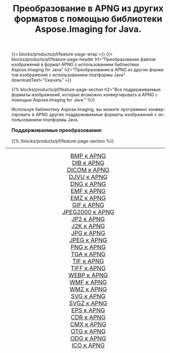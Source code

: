 ﻿---
title: Преобразование в APNG из других форматов с помощью библиотеки Aspose.Imaging for Java. 
weight: 3920
url: /ru/java/conversion/to/apng/ 
lang: ru
langdirlevel: 2
locales: zh-hans,ja,it,ru,de,es,fr,nl,id,lt,pl,pt,vi,tr,ko,zh-hant,ar,hi,th,sv,cs,uk,he
description: Используя Aspose.Imaging, вы можете конвертировать в APNG другие форматы с помощью Java.
---

{{< blocks/products/pf/feature-page-wrap >}}
{{< blocks/products/pf/feature-page-header h1="Преобразование файлов изображений в формат APNG с использованием библиотеки Aspose.Imaging for Java" h2="Преобразование в APNG из других форматов изображений с использованием платформы Java" downloadText="Скачать" >}}


{{% blocks/products/pf/feature-page-section  h2="Все поддерживаемые форматы изображений, которые возможно конвертировать в APNG с помощью Aspose.Imaging for Java." %}}
<p align=justify>Используя библиотеку Aspose.Imaging, вы можете программно конвертировать в APNG другие поддерживаемые форматы изображений с использованием платформы Java.</p>
<h3 style="margin-top:16px;">
Поддерживаемые преобразования:
</h3>
{{% /blocks/products/pf/feature-page-section %}}
<div class="container-fluid productfamilypage bg-gray">
    <div class="convertypes bg-gray agp-content section">
        <div class="container">
		<hr style="margin-left:-20px;"/>
		<div class="row other-converters" style="gap: 10px;font-size: 19px;text-align:center;">
		    <div class='col-md-3 other-converter remove-lp remove-rp'><a href="/imaging/ru/java/conversion/bmp-to-apng/" style="padding:15px;">BMP к APNG</a></div>
<div class='col-md-3 other-converter remove-lp remove-rp'><a href="/imaging/ru/java/conversion/dib-to-apng/" style="padding:15px;">DIB к APNG</a></div>
<div class='col-md-3 other-converter remove-lp remove-rp'><a href="/imaging/ru/java/conversion/dicom-to-apng/" style="padding:15px;">DICOM к APNG</a></div>
<div class='col-md-3 other-converter remove-lp remove-rp'><a href="/imaging/ru/java/conversion/djvu-to-apng/" style="padding:15px;">DJVU к APNG</a></div>
<div class='col-md-3 other-converter remove-lp remove-rp'><a href="/imaging/ru/java/conversion/dng-to-apng/" style="padding:15px;">DNG к APNG</a></div>
<div class='col-md-3 other-converter remove-lp remove-rp'><a href="/imaging/ru/java/conversion/emf-to-apng/" style="padding:15px;">EMF к APNG</a></div>
<div class='col-md-3 other-converter remove-lp remove-rp'><a href="/imaging/ru/java/conversion/emz-to-apng/" style="padding:15px;">EMZ к APNG</a></div>
<div class='col-md-3 other-converter remove-lp remove-rp'><a href="/imaging/ru/java/conversion/gif-to-apng/" style="padding:15px;">GIF к APNG</a></div>
<div class='col-md-3 other-converter remove-lp remove-rp'><a href="/imaging/ru/java/conversion/jpeg2000-to-apng/" style="padding:15px;">JPEG2000 к APNG</a></div>
<div class='col-md-3 other-converter remove-lp remove-rp'><a href="/imaging/ru/java/conversion/jp2-to-apng/" style="padding:15px;">JP2 к APNG</a></div>
<div class='col-md-3 other-converter remove-lp remove-rp'><a href="/imaging/ru/java/conversion/j2k-to-apng/" style="padding:15px;">J2K к APNG</a></div>
<div class='col-md-3 other-converter remove-lp remove-rp'><a href="/imaging/ru/java/conversion/jpg-to-apng/" style="padding:15px;">JPG к APNG</a></div>
<div class='col-md-3 other-converter remove-lp remove-rp'><a href="/imaging/ru/java/conversion/jpeg-to-apng/" style="padding:15px;">JPEG к APNG</a></div>
<div class='col-md-3 other-converter remove-lp remove-rp'><a href="/imaging/ru/java/conversion/png-to-apng/" style="padding:15px;">PNG к APNG</a></div>
<div class='col-md-3 other-converter remove-lp remove-rp'><a href="/imaging/ru/java/conversion/tga-to-apng/" style="padding:15px;">TGA к APNG</a></div>
<div class='col-md-3 other-converter remove-lp remove-rp'><a href="/imaging/ru/java/conversion/tif-to-apng/" style="padding:15px;">TIF к APNG</a></div>
<div class='col-md-3 other-converter remove-lp remove-rp'><a href="/imaging/ru/java/conversion/tiff-to-apng/" style="padding:15px;">TIFF к APNG</a></div>
<div class='col-md-3 other-converter remove-lp remove-rp'><a href="/imaging/ru/java/conversion/webp-to-apng/" style="padding:15px;">WEBP к APNG</a></div>
<div class='col-md-3 other-converter remove-lp remove-rp'><a href="/imaging/ru/java/conversion/wmf-to-apng/" style="padding:15px;">WMF к APNG</a></div>
<div class='col-md-3 other-converter remove-lp remove-rp'><a href="/imaging/ru/java/conversion/wmz-to-apng/" style="padding:15px;">WMZ к APNG</a></div>
<div class='col-md-3 other-converter remove-lp remove-rp'><a href="/imaging/ru/java/conversion/svg-to-apng/" style="padding:15px;">SVG к APNG</a></div>
<div class='col-md-3 other-converter remove-lp remove-rp'><a href="/imaging/ru/java/conversion/svgz-to-apng/" style="padding:15px;">SVGZ к APNG</a></div>
<div class='col-md-3 other-converter remove-lp remove-rp'><a href="/imaging/ru/java/conversion/eps-to-apng/" style="padding:15px;">EPS к APNG</a></div>
<div class='col-md-3 other-converter remove-lp remove-rp'><a href="/imaging/ru/java/conversion/cdr-to-apng/" style="padding:15px;">CDR к APNG</a></div>
<div class='col-md-3 other-converter remove-lp remove-rp'><a href="/imaging/ru/java/conversion/cmx-to-apng/" style="padding:15px;">CMX к APNG</a></div>
<div class='col-md-3 other-converter remove-lp remove-rp'><a href="/imaging/ru/java/conversion/otg-to-apng/" style="padding:15px;">OTG к APNG</a></div>
<div class='col-md-3 other-converter remove-lp remove-rp'><a href="/imaging/ru/java/conversion/odg-to-apng/" style="padding:15px;">ODG к APNG</a></div>
<div class='col-md-3 other-converter remove-lp remove-rp'><a href="/imaging/ru/java/conversion/ico-to-apng/" style="padding:15px;">ICO к APNG</a></div>
                </div>
        </div>
    </div>
</div>
<br/>

